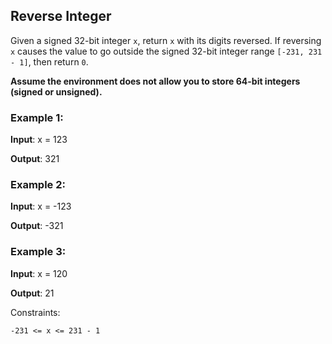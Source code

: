 ## Reverse Integer

Given a signed 32-bit integer `x`, return `x` with its digits reversed. If reversing `x` causes the value to go outside the signed 32-bit integer range `[-231, 231 - 1]`, then return `0`.

__Assume the environment does not allow you to store 64-bit integers (signed or unsigned).__

### Example 1:

**Input**: x = 123

**Output**: 321

### Example 2:

**Input**: x = -123

**Output**: -321

### Example 3:

**Input**: x = 120

**Output**: 21

Constraints:

    -231 <= x <= 231 - 1

